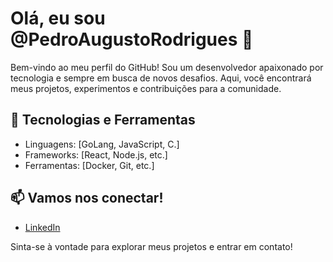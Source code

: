 # Olá, eu sou @PedroAugustoRodrigues 👋

Bem-vindo ao meu perfil do GitHub! Sou um desenvolvedor apaixonado por tecnologia e sempre em busca de novos desafios. Aqui, você encontrará meus projetos, experimentos e contribuições para a comunidade.

## 🔧 Tecnologias e Ferramentas

- Linguagens: [GoLang, JavaScript, C.]
- Frameworks: [React, Node.js, etc.]
- Ferramentas: [Docker, Git, etc.]


## 📫 Vamos nos conectar!

- [LinkedIn](https://www.linkedin.com/in/pedro-augusto-393938302?utm_source=share&utm_campaign=share_via&utm_content=profile&utm_medium=android_app)

Sinta-se à vontade para explorar meus projetos e entrar em contato!
